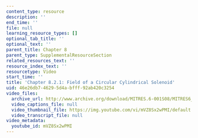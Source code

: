 ```yaml
---
content_type: resource
description: ''
end_time: ''
file: null
learning_resource_types: []
optional_tab_title: ''
optional_text: ''
parent_title: Chapter 8
parent_type: SupplementalResourceSection
related_resources_text: ''
resource_index_text: ''
resourcetype: Video
start_time: ''
title: 'Chapter 8.2.1: Field of a Circular Cylindrical Solenoid'
uid: 46e26db7-4629-5d4a-bfff-92ab420c3254
video_files:
  archive_url: http://www.archive.org/download/MITRES.6-001S08/MITRES6_001S08_8-2-1_300k.mp4
  video_captions_file: null
  video_thumbnail_file: https://img.youtube.com/vi/mVZ8Sx2wPMI/default.jpg
  video_transcript_file: null
video_metadata:
  youtube_id: mVZ8Sx2wPMI
---
```

